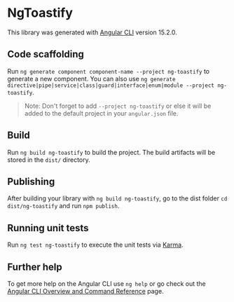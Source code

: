 # NgToastify

This library was generated with [Angular CLI](https://github.com/angular/angular-cli) version 15.2.0.

## Code scaffolding

Run `ng generate component component-name --project ng-toastify` to generate a new component. You can also use `ng generate directive|pipe|service|class|guard|interface|enum|module --project ng-toastify`.
> Note: Don't forget to add `--project ng-toastify` or else it will be added to the default project in your `angular.json` file. 

## Build

Run `ng build ng-toastify` to build the project. The build artifacts will be stored in the `dist/` directory.

## Publishing

After building your library with `ng build ng-toastify`, go to the dist folder `cd dist/ng-toastify` and run `npm publish`.

## Running unit tests

Run `ng test ng-toastify` to execute the unit tests via [Karma](https://karma-runner.github.io).

## Further help

To get more help on the Angular CLI use `ng help` or go check out the [Angular CLI Overview and Command Reference](https://angular.io/cli) page.
